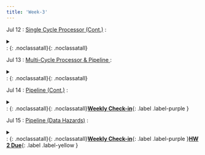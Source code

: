 ```yaml
---
title: 'Week-3' 
---
```



Jul 12
: [Single Cycle Processor (Cont.)](https://canvas.ucsd.edu/files/4763017/download?download_frd=1)
  : <details  title="recommended readings"  class="my"><summary><i class="icon fas fa-book-reader "></i></summary><span class="fs-2">Read 4.4</span></details>
  : [<i class="icon fas fa-file-pdf"></i>](https://canvas.ucsd.edu/files/4763017/download?download_frd=1 "slides")[<i class="icon fas fas fa-video"></i>](https://canvas.ucsd.edu/courses/28054/external_tools/82 "video"){: .noclassatall}[<i class="icon fas fa-chalkboard-teacher"></i>](https://canvas.ucsd.edu/files/4763017/ "annotated slides"){: .noclassatall}
  

Jul 13
: [Multi-Cycle Processor & Pipeline ](https://canvas.ucsd.edu/files/4765655/download?download_frd=1)
  : <details  title="recommended readings"  class="my"><summary><i class="icon fas fa-book-reader "></i></summary><span class="fs-2">Read 4.5 until hazards (p272-277); Skim rest of 4.5</span></details>
  : [<i class="icon fas fa-file-pdf"></i>](https://canvas.ucsd.edu/files/4765655/download?download_frd=1 "slides")[<i class="icon fas fas fa-video"></i>](https://canvas.ucsd.edu/courses/28054/external_tools/82 "video"){: .noclassatall}[<i class="icon fas fa-chalkboard-teacher"></i>](https://canvas.ucsd.edu/files/4766395/download?download_frd=1 "annotated slides"){: .noclassatall}
  

Jul 14
: [Pipeline (Cont.)](https://canvas.ucsd.edu/files/4769216/download?download_frd=1)
  : <details  title="recommended readings"  class="my"><summary><i class="icon fas fa-book-reader "></i></summary><span class="fs-2">Read 4.6</span></details>
  : [<i class="icon fas fa-file-pdf"></i>](https://canvas.ucsd.edu/files/4769216/download?download_frd=1 "slides")[<i class="icon fas fas fa-video"></i>](https://canvas.ucsd.edu/courses/28054/external_tools/82 "video"){: .noclassatall}[<i class="icon fas fa-chalkboard-teacher"></i>](https://canvas.ucsd.edu/files/4769209/download?download_frd=1 "annotated slides"){: .noclassatall}[**Weekly Check-in**](https://canvas.ucsd.edu/courses/28054/quizzes){: .label .label-purple }

Jul 15
: [Pipeline (Data Hazards)](https://canvas.ucsd.edu/files/4771767/download?download_frd=1)
  : <details  title="recommended readings"  class="my"><summary><i class="icon fas fa-book-reader "></i></summary><span class="fs-2">Read 4.5 hazards and data hazards (p277-281); Read 4.7</span></details>
  :  [<i class="icon fas fa-file-pdf"></i>](https://canvas.ucsd.edu/files/4771767/download?download_frd=1 "slides")[<i class="icon fas fas fa-video"></i>](https://canvas.ucsd.edu/courses/28054/external_tools/82 "video"){: .noclassatall}[<i class="icon fas fa-chalkboard-teacher"></i>](https://canvas.ucsd.edu/files/4771763/download?download_frd=1 "annotated slides"){: .noclassatall}[**Weekly Check-in**](https://canvas.ucsd.edu/courses/28054/quizzes){: .label .label-purple }[**HW 2 Due**](https://canvas.ucsd.edu/courses/28054/assignments/343742){: .label .label-yellow }


